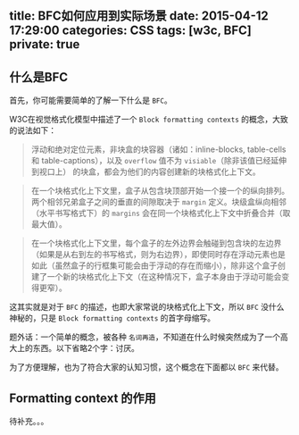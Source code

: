 title: BFC如何应用到实际场景
date: 2015-04-12 17:29:00
categories: CSS
tags: [w3c, BFC]
private: true
---

## 什么是BFC

首先，你可能需要简单的了解一下什么是 `BFC`。

W3C在视觉格式化模型中描述了一个 `Block formatting contexts` 的概念，大致的说法如下：

> 浮动和绝对定位元素，非块盒的块容器（诸如：inline-blocks, table-cells 和 table-captions），以及 `overflow` 值不为 `visiable`（除非该值已经延伸到视口上） 的块盒，都会为他们的内容创建新的块格式化上下文。

> 在一个块格式化上下文里，盒子从包含块顶部开始一个接一个的纵向排列。两个相邻兄弟盒子之间的垂直的间隙取决于 `margin` 定义。块级盒纵向相邻（水平书写格式下）的 `margins` 会在同一个块格式化上下文中折叠合并（取最大值）。

> 在一个块格式化上下文里，每个盒子的左外边界会触碰到包含块的左边界（如果是从右到左的书写格式，则为右边界），即使同时存在浮动元素也是如此（虽然盒子的行框集可能会由于浮动的存在而缩小），除非这个盒子创建了一个新的块格式化上下文（在这种情况下，盒子本身由于浮动可能会变得更窄）。

这其实就是对于 `BFC` 的描述，也即大家常说的块格式化上下文，所以 `BFC` 没什么神秘的，只是 `Block formatting contexts` 的首字母缩写。

题外话：一个简单的概念，被各种 `名词再造`，不知道在什么时候突然成为了一个高大上的东西。以下省略2个字：讨厌。

为了方便理解，也为了符合大家的认知习惯，这个概念在下面都以 `BFC` 来代替。

<!--more-->

## Formatting context 的作用

待补充。。。